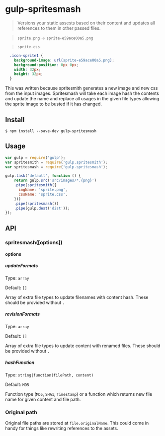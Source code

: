 # gulp-spritesmash

> Versions your static assests based on their content 
  and updates all references to them in other passed files.

> `sprite.png` → `sprite-e59ace00a5.png`

> `sprite.css`
```css
  .icon-sprite1 {
    background-image: url(sprite-e59ace00a5.png);
    background-position: 0px 0px;
    width: 32px;
    height: 32px;
  }
```

This was written because spritesmith generates a new image and
new css from the input images. Spritesmash will take each image
hash the contents and update the name and replace all usages in
the given file types allowing the sprite image to be busted if it
has changed.

## Install
```
$ npm install --save-dev gulp-spritesmash
```

## Usage
```js
var gulp = require('gulp');
var spritesmith = require('gulp.spritesmith');
var spritesmash = require('gulp-spritesmash');

gulp.task('default', function () {
	return gulp.src('src/images/*.{png}')
    .pipe(spritesmith({
      imgName: 'sprite.png',
      cssName: 'sprite.css',
    }))
    .pipe(spritesmash())
    .pipe(gulp.dest('dist'));
});
```

## API
### spritesmash([options])
#### options
##### updateFormats
Type: `array`

Default: `[]`

Array of extra file types to update filenames with
content hash. These should be provided without `.`

##### revisionFormats
Type: `array`

Default: `[]`

Array of extra file types to update content with
renamed files. These should be provided without `.`

##### hashFunction
Type: `string|function(filePath, content)`

Default: `MD5`

Function type (`MD5`, `SHA1`, `Timestamp`) or a function
which returns new file name for given content and file
path.

### Original path

Original file paths are stored at `file.originalName`. This
could come in handy for things like rewriting references to
the assets.
